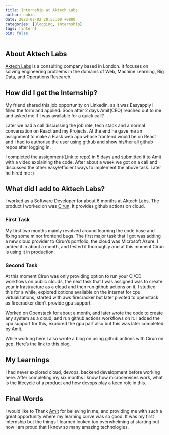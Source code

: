 ```yaml
---
title: Internship at Aktech Labs
author: nabin
date: 2022-02-02 20:55:00 +0800
categories: [Blogging, Internship]
tags: [intern]
pin: false
---
```


## About Aktech Labs

[Aktech Labs](https://www.linkedin.com/company/aktech-labs/) is a consulting company based in London. It focuses on solving engineering problems in the domains of Web, Machine Learning, Big Data, and Operations Research.

## How did I get the Internship?

My friend shared this job opportunity on Linkedin, as it was Easyapply I filled the form and applied. Soon after 2 days Amit(CEO) reached out to me and asked me if I was available for a quick call?

Later we had a call discussing the job role, tech stack and a normal conversation on React and my Projects. At the end he gave me an assignment to make a Flask web app whose frontend would be on React and I had to authorise the user using github and show his/her all github repos after logging in.

I completed the assignment(Link to repo) in 5 days and submitted it to Amit with a video explaining the code. After about a week we got on a call and discussed the other easy/efficient ways to implement the above task. Later he hired me :)

## What did I add to Aktech Labs?

I worked as a Software Developer for about 6 months at Aktech Labs, The product I worked on was [Cirun](https://cirun.io/). It provides github actions on cloud.

### First Task

My first two months mainly revolved around learning the code base and fixing some minor frontend bugs. The first major task that I got was adding a new cloud provider to Cirun’s portfolio, the cloud was Microsoft Azure. I added it in about a month, and tested it thoroughly and at this moment Cirun is using it in production.

### Second Task

At this moment Cirun was only providing option to run your CI/CD workflows on public clouds, the next task that I was assigned was to create your infrastructure as a cloud and then run github actions on it, I studied this for a while, explored options available on the internet for cpu virtualizations, started with aws firecracker but later pivoted to openstack as firecracker didn’t provide gpu support.

Worked on Openstack for about a month, and later wrote the code to create any system as a cloud, and run github actions workflows on it. I added the cpu support for this, explored the gpu part also but this was later completed by Amit.

While working here I also wrote a blog on using github actions with Cirun on gcp. Here’s the link to this [blog](https://medium.com/@nabinnath9/github-actions-on-google-cloud-platform-via-cirun-io-28a36c3b1c22).

<div class="shoutout-embed" data-widgetTitle="Blog" data-widgetId="b9b665f6-bf31-4589-8e91-fa4cc57c2fc5"></div>
<script class="shoutout-script" src="https://shoutout.io/static/website/js/embed.js" defer></script>

## My Learnings

I had never explored cloud, devops, backend development before working here. After completing my six months I know how microservices work, what is the lifecycle of a product and how devops play a keen role in this.

## Final Words

I would like to Thank [Amit](https://www.linkedin.com/in/iaktech/) for believing in me, and providing me with such a great opportunity where my learning curve was so good. It was my first internship but the things I learned looked too overwhelming at starting but now I am proud that I know so many amazing technologies.
